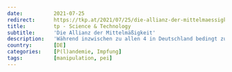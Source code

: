 ```yaml
---
date:          2021-07-25
redirect:      https://tkp.at/2021/07/25/die-allianz-der-mittelmaessigkeit/
title:         tp - Science & Technology
subtitle:      'Die Allianz der Mittelmäßigkeit'
description:   'Während inzwischen zu allen 4 in Deutschland bedingt zugelassenen COVID-19-Impfungen Rote-Hand Briefe vorliegen, ergeht sich die deutsche Virologie in einer kaum zu überbietenden Ignoranz. Ein Gastbeitrag von Johannes Kreis Weitgehend unbeachtet von den Medien liegen inzwischen zu allen 4 in Deutschland bedingt zugelassenen mutmaßlichen COVID-19 Impfstoffen Rote-Hand Briefe vor. Derzeit sind es 8. Paul-Ehrlich-Institut (PEI), …'
country:       [DE]
categories:    [P(l)andemie, Impfung]
tags:          [manipulation, pei]
---
```

